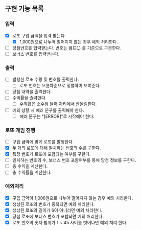 ## 구현 기능 목록

### 입력

- [x] 로또 구입 금액을 입력 받는다.
    - [x] 1,000원으로 나누어 떨어지지 않는 경우 예외 처리한다.
- [ ] 당첨번호를 입력받는다. 번호는 쉼표(,) 를 기준으로 구분한다.
- [ ] 보너스 번호를 입력받는다.

### 출력

- [ ] 발행한 로또 수량 및 번호를 출력한다.
    - [ ] 로또 번호는 오름차순으로 정렬하며 보여준다.
- [ ] 당첨 내역을 출력한다.
- [ ] 수익률을 출력한다.
    - [ ] 수익률은 소수점 둘째 자리에서 반올림한다.
- [ ] 예외 상황 시 에러 문구를 출력해야 한다.
    - [ ] 에러 문구는 "[ERROR]"로 시작해야 한다.

### 로또 게임 진행
- [ ] 구입 금액에 맞게 로또를 발행한다.
- [x] 두 개의 로또에 대해 일치하는 번호의 수를 구한다.
- [x] 특정 번호가 로또에 포함되는 여부를 구한다.
- [ ] 일치하는 번호의 수, 보너스 번호 포함여부를 통해 당첨 정보를 구한다.
- [ ] 총 수익을 계산한다.
- [ ] 총 수익률을 계산한다.

### 예외처리
- [x] 구입 금액이 1,000원으로 나누어 떨어지지 않는 경우 예외 처리한다.
- [x] 생성된 로또의 번호가 중복되면 예외 처리한다.
- [x] 생성된 로또의 길이가 6이 아니라면 예외 처리한다.
- [x] 당첨 로또에 보너스 번호가 포함되면 예외 처리한다.
- [x] 로또 번호의 숫자 범위가 1 ~ 45 사이를 벗어나면 예외 처리 한다.
